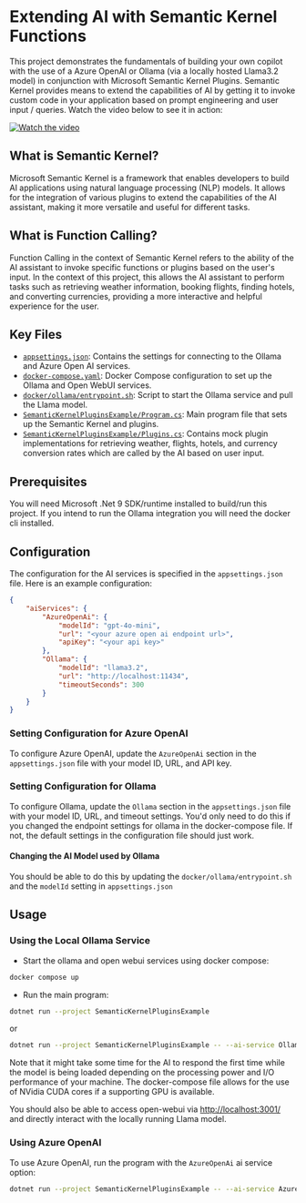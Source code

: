 
# Extending AI with Semantic Kernel Functions

This project demonstrates the fundamentals of building your own copilot with the use of a Azure OpenAI or Ollama (via a locally hosted Llama3.2 model) in conjunction with Microsoft Semantic Kernel Plugins. Semantic Kernel provides means to extend the capabilities of AI by getting it to invoke custom code in your application based on prompt engineering and user input / queries. Watch the video below to see it in action:

[![Watch the video](https://img.youtube.com/vi/HzMQPx6Xhzw/0.jpg)](https://www.youtube.com/watch?v=HzMQPx6Xhzw)

## What is Semantic Kernel?

Microsoft Semantic Kernel is a framework that enables developers to build AI applications using natural language processing (NLP) models. It allows for the integration of various plugins to extend the capabilities of the AI assistant, making it more versatile and useful for different tasks.

## What is Function Calling?

Function Calling in the context of Semantic Kernel refers to the ability of the AI assistant to invoke specific functions or plugins based on the user's input. In the context of this project, this allows the AI assistant to perform tasks such as retrieving weather information, booking flights, finding hotels, and converting currencies, providing a more interactive and helpful experience for the user.

## Key Files

- [`appsettings.json`](SemanticKernelPluginsExample/appsettings.json): Contains the settings for connecting to the Ollama and Azure Open AI services.
- [`docker-compose.yaml`](docker-compose.yaml): Docker Compose configuration to set up the Ollama and Open WebUI services.
- [`docker/ollama/entrypoint.sh`](docker/ollama/entrypoint.sh): Script to start the Ollama service and pull the Llama model.
- [`SemanticKernelPluginsExample/Program.cs`](SemanticKernelPluginsExample/Program.cs): Main program file that sets up the Semantic Kernel and plugins.
- [`SemanticKernelPluginsExample/Plugins.cs`](SemanticKernelPluginsExample/Plugins.cs): Contains mock plugin implementations for retrieving weather, flights, hotels, and currency conversion rates which are called by the AI based on user input.

## Prerequisites

You will need Microsoft .Net 9 SDK/runtime installed to build/run this project. If you intend to run the Ollama integration you will need the docker cli installed.

## Configuration

The configuration for the AI services is specified in the `appsettings.json` file. Here is an example configuration:

```json
{
    "aiServices": {
        "AzureOpenAi": {
            "modelId": "gpt-4o-mini",
            "url": "<your azure open ai endpoint url>",
            "apiKey": "<your api key>"
        },
        "Ollama": {
            "modelId": "llama3.2",
            "url": "http://localhost:11434",
            "timeoutSeconds": 300
        }
    }
}
```

### Setting Configuration for Azure OpenAI

To configure Azure OpenAI, update the `AzureOpenAi` section in the `appsettings.json` file with your model ID, URL, and API key.

### Setting Configuration for Ollama

To configure Ollama, update the `Ollama` section in the `appsettings.json` file with your model ID, URL, and timeout settings. You'd only need to do this if you changed the endpoint settings for ollama in the docker-compose file. If not, the default settings in the configuration file should just work.

#### Changing the AI Model used by Ollama

You should be able to do this by updating the `docker/ollama/entrypoint.sh` and the `modelId` setting in `appsettings.json`

## Usage

### Using the Local Ollama Service

- Start the ollama and open webui services using docker compose:

```sh
docker compose up
```

- Run the main program:

```sh
dotnet run --project SemanticKernelPluginsExample
```

or

```sh
dotnet run --project SemanticKernelPluginsExample -- --ai-service Ollama
```

Note that it might take some time for the AI to respond the first time while the model is being loaded depending on the processing power and I/O performance of your machine. The docker-compose file allows for the use of NVidia CUDA cores if a supporting GPU is available.

You should also be able to access open-webui via [http://localhost:3001/](http://localhost:3001/) and directly interact with the locally running Llama model.

### Using Azure OpenAI

To use Azure OpenAI, run the program with the `AzureOpenAi` ai service option:

```sh
dotnet run --project SemanticKernelPluginsExample -- --ai-service AzureOpenAi
```
